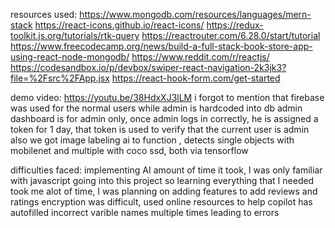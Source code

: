 resources used: 
https://www.mongodb.com/resources/languages/mern-stack
https://react-icons.github.io/react-icons/
https://redux-toolkit.js.org/tutorials/rtk-query
https://reactrouter.com/6.28.0/start/tutorial
https://www.freecodecamp.org/news/build-a-full-stack-book-store-app-using-react-node-mongodb/
https://www.reddit.com/r/reactjs/
https://codesandbox.io/p/devbox/swiper-react-navigation-2k3jk3?file=%2Fsrc%2FApp.jsx
https://react-hook-form.com/get-started


demo video:
https://youtu.be/38HdxXJ3lLM
i forgot to mention that firebase was used for the normal users while admin is hardcoded into db
admin dashboard is for admin only, once admin logs in correctly, he is assigned a token for 1 day, that token is used to verify that the current user is admin
also we got image labeling ai to function , detects single objects with mobilenet and multiple with coco ssd, both via tensorflow

difficulties faced:
implementing AI 
amount of time it took, I was only familiar with javascript going into this project so learning everything that I needed took me alot of time, I was planning on adding features to add reviews and ratings 
encryption was difficult, used online resources to help
copilot has autofilled incorrect varible names multiple times leading to errors





